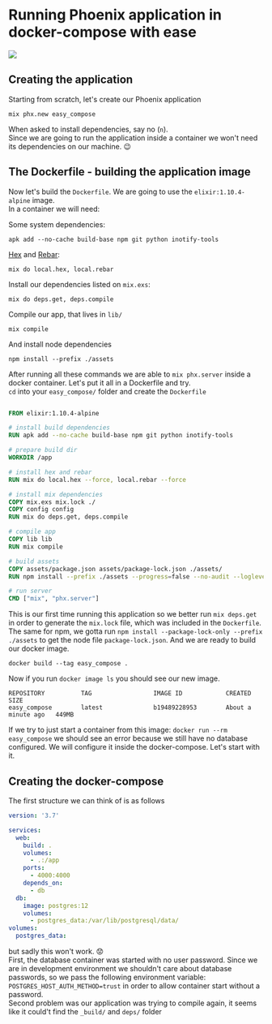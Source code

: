 # Running Phoenix application in docker-compose with ease
![](https://hsto.org/webt/2-/ty/ok/2-tyokqzevcwzvb59ymi1qlbhfe.png)

## Creating the application
Starting from scratch, let's create our Phoenix application

```
mix phx.new easy_compose
```

When asked to install dependencies, say no (`n`).  
Since we are going to run the application inside a container we won't need its dependencies on our machine. :wink:  

## The Dockerfile - building the application image
Now let's build the `Dockerfile`. We are going to use the `elixir:1.10.4-alpine` image.  
In a container we will need:  

Some system dependencies:
```
apk add --no-cache build-base npm git python inotify-tools
```
[Hex](https://hex.pm/) and [Rebar](https://www.rebar3.org/):
```
mix do local.hex, local.rebar
```

Install our dependencies listed on `mix.exs`:
```
mix do deps.get, deps.compile
```

Compile our app, that lives in `lib/`
```
mix compile
```

And install node dependencies
```
npm install --prefix ./assets
```

After running all these commands we are able to `mix phx.server` inside a docker container. Let's put it all in a Dockerfile and try.  
`cd` into your `easy_compose/` folder and create the `Dockerfile`

```Dockerfile

FROM elixir:1.10.4-alpine

# install build dependencies
RUN apk add --no-cache build-base npm git python inotify-tools

# prepare build dir
WORKDIR /app

# install hex and rebar
RUN mix do local.hex --force, local.rebar --force

# install mix dependencies
COPY mix.exs mix.lock ./
COPY config config
RUN mix do deps.get, deps.compile

# compile app
COPY lib lib
RUN mix compile

# build assets
COPY assets/package.json assets/package-lock.json ./assets/
RUN npm install --prefix ./assets --progress=false --no-audit --loglevel=error

# run server
CMD ["mix", "phx.server"]
```

This is our first time running this application so we better run `mix deps.get` in order to generate the `mix.lock` file, which was included in the `Dockerfile`.
The same for npm, we gotta run `npm install --package-lock-only --prefix ./assets` to get the node file `package-lock.json`. And we are ready to build our docker image.

```
docker build --tag easy_compose .
```

Now if you run `docker image ls` you should see our new image.
```
REPOSITORY          TAG                 IMAGE ID            CREATED              SIZE
easy_compose        latest              b19489228953        About a minute ago   449MB
```

If we try to just start a container from this image: `docker run --rm easy_compose` we should see an error because we still have no database configured. We will
configure it inside the docker-compose. Let's start with it.

## Creating the docker-compose
The first structure we can think of is as follows

```yml
version: '3.7'

services:
  web:
    build: .
    volumes:
      - .:/app
    ports:
      - 4000:4000
    depends_on:
      - db
  db:
    image: postgres:12
    volumes:
      - postgres_data:/var/lib/postgresql/data/
volumes:
  postgres_data:
```

but sadly this won't work. :worried:  
First, the database container was started with no user password. Since we are in development environment we shouldn't care about database passwords, so we pass
the following environment variable: `POSTGRES_HOST_AUTH_METHOD=trust` in order to allow container start without a password.  
Second problem was our application was trying to compile again, it seems like it could't find the `_build/` and `deps/` folder












